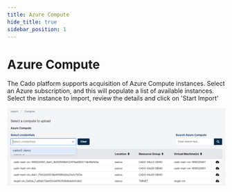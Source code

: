 ```yaml
---
title: Azure Compute
hide_title: true
sidebar_position: 1
---
```


# Azure Compute

The Cado platform supports acquisition of Azure Compute instances. Select an Azure subscription, and this will populate a list of available instances. Select the instance to import, review the details and click on 'Start Import'

![Azure Compute Import](/img/azure-compute.png)


